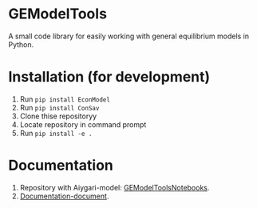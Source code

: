 # GEModelTools

A small code library for easily working with general equilibrium  models in Python.

# Installation (for development)

1. Run `pip install EconModel`
2. Run `pip install ConSav`
3. Clone thise repositoryy
4. Locate repository in command prompt
5. Run `pip install -e .`


# Documentation

1. Repository with Aiygari-model: [GEModelToolsNotebooks](https://github.com/JeppeDruedahl/GEModelToolsNotebooks).
2. [Documentation-document](https://github.com/JeppeDruedahl/GEModelToolsNotebooks/blob/master/GEModelTools.pdf). 
